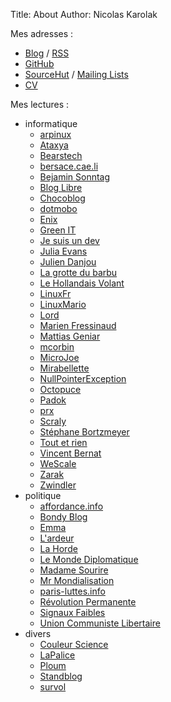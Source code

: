 Title: About
Author: Nicolas Karolak

Mes adresses :

- [Blog](https://blog.karolak.fr) / [RSS](https://blog.karolak.fr/feeds/atom.xml)
- [GitHub](https://github.com/nikaro)
- [SourceHut](https://git.sr.ht/~nka) / [Mailing Lists](https://lists.sr.ht/~nka)
- [CV](http://www.nicolas-karolak.fr)

Mes lectures :

- informatique
    - [arpinux](https://arpinux.org/home/)
    - [Ataxya](https://blog.ataxya.net/)
    - [Bearstech](https://bearstech.com/societe/blog/)
    - [bersace.cae.li](https://bersace.cae.li/)
    - [Bejamin Sonntag](https://benjamin.sonntag.fr/feed)
    - [Blog Libre](https://www.blog-libre.org/)
    - [Chocoblog](https://blog.cpy.re/)
    - [dotmobo](http://dotmobo.github.io/)
    - [Enix](https://enix.io/fr/blog/)
    - [Green IT](https://www.greenit.fr/)
    - [Je suis un dev](https://www.jesuisundev.com/)
    - [Julia Evans](https://jvns.ca/)
    - [Julien Danjou](https://julien.danjou.info/)
    - [La grotte du barbu](https://www.grottedubarbu.fr/)
    - [Le Hollandais Volant](https://lehollandaisvolant.net/)
    - [LinuxFr](https://linuxfr.org/)
    - [LinuxMario](https://blog.linuxmario.net/)
    - [Lord](https://lord.re/)
    - [Marien Fressinaud](https://marienfressinaud.fr/)
    - [Mattias Geniar](https://ma.ttias.be/)
    - [mcorbin](https://mcorbin.fr/)
    - [MicroJoe](https://blog.microjoe.org/)
    - [Mirabellette](https://blog.mirabellette.eu/)
    - [NullPointerException](https://blog.imirhil.fr/)
    - [Octopuce](https://www.octopuce.fr/categorie/blog/)
    - [Padok](https://www.padok.fr/blog/)
    - [prx](https://prx.ybad.name/)
    - [Scraly](https://scraly.github.io/)
    - [Stéphane Bortzmeyer](https://www.bortzmeyer.org/)
    - [Tout et rien](https://toutetrien.lithio.fr/)
    - [Vincent Bernat](https://vincent.bernat.ch/fr/blog/)
    - [WeScale](https://blog.wescale.fr/)
    - [Zarak](https://zarak.fr/)
    - [Zwindler](https://blog.zwindler.fr/)
- politique
    - [affordance.info](https://www.affordance.info/)
    - [Bondy Blog](https://www.bondyblog.fr/)
    - [Emma](https://emmaclit.com/)
    - [L'ardeur](http://www.ardeur.net/)
    - [La Horde](https://lahorde.samizdat.net/)
    - [Le Monde Diplomatique](https://www.monde-diplomatique.fr/)
    - [Madame Sourire](https://madamesourire.fr/)
    - [Mr Mondialisation](https://mrmondialisation.org/)
    - [paris-luttes.info](https://paris-luttes.info/)
    - [Révolution Permanente](https://www.revolutionpermanente.fr/)
    - [Signaux Faibles](https://signauxfaibles.co/)
    - [Union Communiste Libertaire](https://www.unioncommunistelibertaire.org/)
- divers
    - [Couleur Science](https://couleur-science.eu/)
    - [LaPalice](https://lapalice.fr/)
    - [Ploum](https://ploum.net/)
    - [Standblog](http://standblog.org/blog/)
    - [survol](https://n.survol.fr/)
